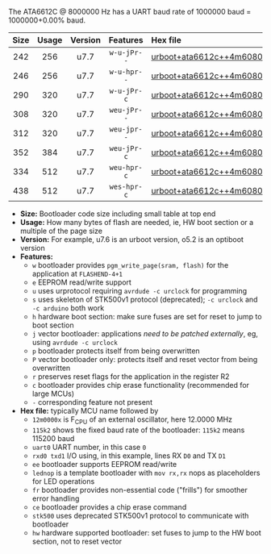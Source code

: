 The ATA6612C @ 8000000 Hz has a UART baud rate of 1000000 baud = 1000000+0.00% baud.

|Size|Usage|Version|Features|Hex file|
|:-:|:-:|:-:|:-:|:--|
|242|256|u7.7|`w-u-jPr--`|[urboot+ata6612c++4m6080x++576k0_uart0_rxd0_txd1_lednop.hex](https://raw.githubusercontent.com/stefanrueger/urboot.hex/main/mcus/ata6612c/external_oscillator/fcpu++4m6080_Hz/br++576k0_bps/urboot+ata6612c++4m6080x++576k0_uart0_rxd0_txd1_lednop.hex)|
|246|256|u7.7|`w-u-hpr--`|[urboot+ata6612c++4m6080x++576k0_uart0_rxd0_txd1_lednop_fr_hw.hex](https://raw.githubusercontent.com/stefanrueger/urboot.hex/main/mcus/ata6612c/external_oscillator/fcpu++4m6080_Hz/br++576k0_bps/urboot+ata6612c++4m6080x++576k0_uart0_rxd0_txd1_lednop_fr_hw.hex)|
|290|320|u7.7|`w-u-jPr-c`|[urboot+ata6612c++4m6080x++576k0_uart0_rxd0_txd1_lednop_fr_ce.hex](https://raw.githubusercontent.com/stefanrueger/urboot.hex/main/mcus/ata6612c/external_oscillator/fcpu++4m6080_Hz/br++576k0_bps/urboot+ata6612c++4m6080x++576k0_uart0_rxd0_txd1_lednop_fr_ce.hex)|
|308|320|u7.7|`weu-jPr--`|[urboot+ata6612c++4m6080x++576k0_uart0_rxd0_txd1_ee_lednop.hex](https://raw.githubusercontent.com/stefanrueger/urboot.hex/main/mcus/ata6612c/external_oscillator/fcpu++4m6080_Hz/br++576k0_bps/urboot+ata6612c++4m6080x++576k0_uart0_rxd0_txd1_ee_lednop.hex)|
|312|320|u7.7|`weu-jpr--`|[urboot+ata6612c++4m6080x++576k0_uart0_rxd0_txd1_ee_lednop_fr.hex](https://raw.githubusercontent.com/stefanrueger/urboot.hex/main/mcus/ata6612c/external_oscillator/fcpu++4m6080_Hz/br++576k0_bps/urboot+ata6612c++4m6080x++576k0_uart0_rxd0_txd1_ee_lednop_fr.hex)|
|352|384|u7.7|`weu-jPr-c`|[urboot+ata6612c++4m6080x++576k0_uart0_rxd0_txd1_ee_lednop_fr_ce.hex](https://raw.githubusercontent.com/stefanrueger/urboot.hex/main/mcus/ata6612c/external_oscillator/fcpu++4m6080_Hz/br++576k0_bps/urboot+ata6612c++4m6080x++576k0_uart0_rxd0_txd1_ee_lednop_fr_ce.hex)|
|334|512|u7.7|`weu-hpr-c`|[urboot+ata6612c++4m6080x++576k0_uart0_rxd0_txd1_ee_lednop_fr_ce_hw.hex](https://raw.githubusercontent.com/stefanrueger/urboot.hex/main/mcus/ata6612c/external_oscillator/fcpu++4m6080_Hz/br++576k0_bps/urboot+ata6612c++4m6080x++576k0_uart0_rxd0_txd1_ee_lednop_fr_ce_hw.hex)|
|438|512|u7.7|`wes-hpr-c`|[urboot+ata6612c++4m6080x++576k0_uart0_rxd0_txd1_ee_lednop_fr_ce_stk500_hw.hex](https://raw.githubusercontent.com/stefanrueger/urboot.hex/main/mcus/ata6612c/external_oscillator/fcpu++4m6080_Hz/br++576k0_bps/urboot+ata6612c++4m6080x++576k0_uart0_rxd0_txd1_ee_lednop_fr_ce_stk500_hw.hex)|

- **Size:** Bootloader code size including small table at top end
- **Usage:** How many bytes of flash are needed, ie, HW boot section or a multiple of the page size
- **Version:** For example, u7.6 is an urboot version, o5.2 is an optiboot version
- **Features:**
  + `w` bootloader provides `pgm_write_page(sram, flash)` for the application at `FLASHEND-4+1`
  + `e` EEPROM read/write support
  + `u` uses urprotocol requiring `avrdude -c urclock` for programming
  + `s` uses skeleton of STK500v1 protocol (deprecated); `-c urclock` and `-c arduino` both work
  + `h` hardware boot section: make sure fuses are set for reset to jump to boot section
  + `j` vector bootloader: applications *need to be patched externally*, eg, using `avrdude -c urclock`
  + `p` bootloader protects itself from being overwritten
  + `P` vector bootloader only: protects itself and reset vector from being overwritten
  + `r` preserves reset flags for the application in the register R2
  + `c` bootloader provides chip erase functionality (recommended for large MCUs)
  + `-` corresponding feature not present
- **Hex file:** typically MCU name followed by
  + `12m0000x` is F<sub>CPU</sub> of an external oscillator, here 12.0000 MHz
  + `115k2` shows the fixed baud rate of the bootloader: `115k2` means 115200 baud
  + `uart0` UART number, in this case `0`
  + `rxd0 txd1` I/O using, in this example, lines RX `D0` and TX `D1`
  + `ee` bootloader supports EEPROM read/write
  + `lednop` is a template bootloader with `mov rx,rx` nops as placeholders for LED operations
  + `fr` bootloader provides non-essential code ("frills") for smoother error handling
  + `ce` bootloader provides a chip erase command
  + `stk500` uses deprecated STK500v1 protocol to communicate with bootloader
  + `hw` hardware supported bootloader: set fuses to jump to the HW boot section, not to reset vector
